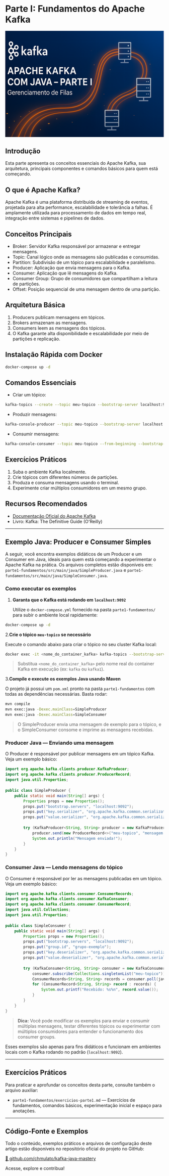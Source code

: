 # Parte I: Fundamentos do Apache Kafka

![Apache Kafka com Java – Parte I](img/kafka-java-parte1.png)

## Introdução

Esta parte apresenta os conceitos essenciais do Apache Kafka, sua arquitetura, principais componentes e comandos básicos para quem está começando.

## O que é Apache Kafka?

Apache Kafka é uma plataforma distribuída de streaming de eventos, projetada para alta performance, escalabilidade e tolerância a falhas. É amplamente utilizada para processamento de dados em tempo real, integração entre sistemas e pipelines de dados.

## Conceitos Principais

- Broker: Servidor Kafka responsável por armazenar e entregar mensagens.
- Topic: Canal lógico onde as mensagens são publicadas e consumidas.
- Partition: Subdivisão de um tópico para escalabilidade e paralelismo.
- Producer: Aplicação que envia mensagens para o Kafka.
- Consumer: Aplicação que lê mensagens do Kafka.
- Consumer Group: Grupo de consumidores que compartilham a leitura de partições.
- Offset: Posição sequencial de uma mensagem dentro de uma partição.

## Arquitetura Básica

1. Producers publicam mensagens em tópicos.
2. Brokers armazenam as mensagens.
3. Consumers leem as mensagens dos tópicos.
4. O Kafka garante alta disponibilidade e escalabilidade por meio de partições e replicação.

## Instalação Rápida com Docker

```bash
docker-compose up -d
```

## Comandos Essenciais

- Criar um tópico:

```bash
kafka-topics --create --topic meu-topico --bootstrap-server localhost:9092 --partitions 3 --replication-factor 1
```

- Produzir mensagens:

```bash
kafka-console-producer --topic meu-topico --bootstrap-server localhost:9092
```

- Consumir mensagens:

```bash
kafka-console-consumer --topic meu-topico --from-beginning --bootstrap-server localhost:9092
```

## Exercícios Práticos

1. Suba o ambiente Kafka localmente.
2. Crie tópicos com diferentes números de partições.
3. Produza e consuma mensagens usando o terminal.
4. Experimente criar múltiplos consumidores em um mesmo grupo.

## Recursos Recomendados

- [Documentação Oficial do Apache Kafka](https://kafka.apache.org/documentation/)
- Livro: Kafka: The Definitive Guide (O'Reilly)

---

## Exemplo Java: Producer e Consumer Simples

A seguir, você encontra exemplos didáticos de um Producer e um Consumer em Java, ideais para quem está começando a experimentar o Apache Kafka na prática. Os arquivos completos estão disponíveis em:
`parte1-fundamentos/src/main/java/SimpleProducer.java` e `parte1-fundamentos/src/main/java/SimpleConsumer.java`.

### Como executar os exemplos

1. **Garanta que o Kafka está rodando em `localhost:9092`**  

   Utilize o `docker-compose.yml` fornecido na pasta `parte1-fundamentos/` para subir o ambiente local rapidamente:

```sh
docker-compose up -d
```

2.**Crie o tópico `meu-topico` se necessário**  

   Execute o comando abaixo para criar o tópico no seu cluster Kafka local:

```sh
docker exec -it <nome_do_container_kafka> kafka-topics --bootstrap-server localhost:9092 --create --topic meu-topico --partitions 1 --replication-factor 1
```

   > Substitua `<nome_do_container_kafka>` pelo nome real do container Kafka em execução (ex: `kafka` ou `kafka1`).

3.**Compile e execute os exemplos Java usando Maven**  

   O projeto já possui um `pom.xml` pronto na pasta `parte1-fundamentos` com todas as dependências necessárias. Basta rodar:

```sh
mvn compile
mvn exec:java -Dexec.mainClass=SimpleProducer
mvn exec:java -Dexec.mainClass=SimpleConsumer
```

   > O SimpleProducer envia uma mensagem de exemplo para o tópico, e o SimpleConsumer consome e imprime as mensagens recebidas.

### Producer Java — Enviando uma mensagem

O Producer é responsável por publicar mensagens em um tópico Kafka. Veja um exemplo básico:

```java
import org.apache.kafka.clients.producer.KafkaProducer;
import org.apache.kafka.clients.producer.ProducerRecord;
import java.util.Properties;

public class SimpleProducer {
    public static void main(String[] args) {
        Properties props = new Properties();
        props.put("bootstrap.servers", "localhost:9092");
        props.put("key.serializer", "org.apache.kafka.common.serialization.StringSerializer");
        props.put("value.serializer", "org.apache.kafka.common.serialization.StringSerializer");

        try (KafkaProducer<String, String> producer = new KafkaProducer<>(props)) {
            producer.send(new ProducerRecord<>("meu-topico", "mensagem de exemplo"));
            System.out.println("Mensagem enviada!");
        }
    }
}
```

### Consumer Java — Lendo mensagens do tópico

O Consumer é responsável por ler as mensagens publicadas em um tópico. Veja um exemplo básico:

```java
import org.apache.kafka.clients.consumer.ConsumerRecords;
import org.apache.kafka.clients.consumer.KafkaConsumer;
import org.apache.kafka.clients.consumer.ConsumerRecord;
import java.util.Collections;
import java.util.Properties;

public class SimpleConsumer {
    public static void main(String[] args) {
        Properties props = new Properties();
        props.put("bootstrap.servers", "localhost:9092");
        props.put("group.id", "grupo-exemplo");
        props.put("key.deserializer", "org.apache.kafka.common.serialization.StringDeserializer");
        props.put("value.deserializer", "org.apache.kafka.common.serialization.StringDeserializer");

        try (KafkaConsumer<String, String> consumer = new KafkaConsumer<>(props)) {
            consumer.subscribe(Collections.singletonList("meu-topico"));
            ConsumerRecords<String, String> records = consumer.poll(java.time.Duration.ofSeconds(5));
            for (ConsumerRecord<String, String> record : records) {
                System.out.printf("Recebido: %s%n", record.value());
            }
        }
    }
}
```

> **Dica:** Você pode modificar os exemplos para enviar e consumir múltiplas mensagens, testar diferentes tópicos ou experimentar com múltiplos consumidores para entender o funcionamento dos consumer groups.

Esses exemplos são apenas para fins didáticos e funcionam em ambientes locais com o Kafka rodando no padrão (`localhost:9092`).

---

## Exercícios Práticos

Para praticar e aprofundar os conceitos desta parte, consulte também o arquivo auxiliar:

- `parte1-fundamentos/exercicios-parte1.md` — Exercícios de fundamentos, comandos básicos, experimentação inicial e espaço para anotações.

---

## Código-Fonte e Exemplos

Todo o conteúdo, exemplos práticos e arquivos de configuração deste artigo estão disponíveis no repositório oficial do projeto no GitHub:

[🔗 github.com/chmulato/kafka-java-mastery](https://github.com/chmulato/kafka-java-mastery)

Acesse, explore e contribua!
